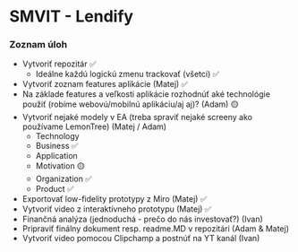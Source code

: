 # SMVIT - Lendify

### Zoznam úloh
- Vytvoriť repozitár ✅
   - Ideálne každú logickú zmenu trackovať (všetci) ✅
- Vytvoriť zoznam features aplikácie (Matej) ✅
- Na základe features a veľkosti aplikácie rozhodnúť aké technológie použiť (robíme webovú/mobilnú aplikáciu/aj aj)? (Adam) 🟡
- Vytvoriť nejaké modely v EA (treba spraviť nejaké screeny ako používame LemonTree) (Matej / Adam)
  - Technology
  - Business ✅
  - Application
  - Motivation 🟡
  - Organization ✅
  - Product ✅
- Exportovať low-fidelity prototypy z Miro (Matej) ✅
- Vytvoriť video z interaktívneho prototypu (Matej) ✅
- Finančná analýza (jednoduchá - prečo do nás investovať?) (Ivan)
- Pripraviť finálny dokument resp. readme.MD v repozitári (Adam & Matej)
- Vytvoriť video pomocou Clipchamp a postnúť na YT kanál (Ivan)
